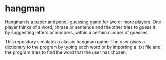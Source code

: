 # hangman

Hangman is a paper and pencil guessing game for two or more players. One player thinks of a word, phrase or sentence and the other tries to guess it by suggesting letters or numbers, within a certain number of guesses.

This repository simulates a classic hangman game.
The user gives a dictionary to the program by typing each word or by importing a .txt file and the program tries to find the word that the user has chosen.